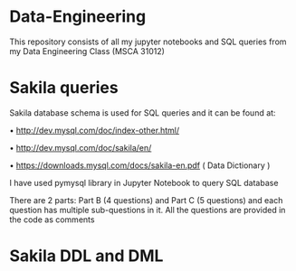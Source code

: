 # Data-Engineering
This repository consists of all my jupyter notebooks and SQL queries from my Data Engineering Class (MSCA 31012)

# Sakila queries
Sakila database schema is used for SQL queries and it can be found at:

• http://dev.mysql.com/doc/index-other.html/

• http://dev.mysql.com/doc/sakila/en/

• https://downloads.mysql.com/docs/sakila-en.pdf ( Data Dictionary )

I have used pymysql library in Jupyter Notebook to query SQL database

There are 2 parts: Part B (4 questions) and Part C (5 questions) and each question has multiple sub-questions in it.
All the questions are provided in the code as comments

# Sakila DDL and DML

